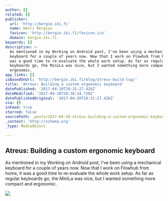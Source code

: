 ```yaml
---
author: []
related: []
publisher:
  url: 'http://bergie.iki.fi'
  name: Henri Bergius
  favicon: 'http://bergie.iki.fi/favicon.ico'
  domain: bergie.iki.fi
keywords: []
description: >-
  As mentioned in my Working on Android post, I've been using a mechanical
  keyboard for a couple of years now. Now that I work on Flowhub from home, it
  was a good time to re-evaluate the whole work setup. As far as regular
  keyboards go, the MiniLa was nice, but I wanted something more compact and
  ergonomic.
app_links: []
isBasedOnUrl: 'http://bergie.iki.fi/blog/atreus-build-log/'
title: 'Atreus: Building a custom ergonomic keyboard'
datePublished: '2017-04-20T20:31:27.426Z'
dateModified: '2017-04-20T20:30:24.720Z'
datePublishedOriginal: '2017-04-20T20:31:27.426Z'
via: {}
inFeed: true
starred: false
sourcePath: _posts/2017-04-20-atreus-building-a-custom-ergonomic-keyboard.md
_context: 'http://schema.org'
_type: MediaObject

---
```

<article style=""><h1>Atreus: Building a custom ergonomic keyboard</h1><p>As mentioned in my Working on Android post, I've been using a mechanical keyboard for a couple of years now. Now that I work on Flowhub from home, it was a good time to re-evaluate the whole work setup. As far as regular keyboards go, the MiniLa was nice, but I wanted something more compact and ergonomic.</p><img src="https://s3.eu-central-1.amazonaws.com/bergie-iki-fi/atreus-build/ready-2-small.jpg" /></article>